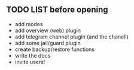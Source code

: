 ## TODO LIST before opening

- add modes
- add overview (web) plugin
- add telegram channel plugin (and the chanell)
- add some jail/guard plugin
- create backup/restore functions
- write the docs
- invite users!


